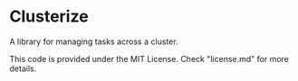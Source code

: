 # Clusterize
A library for managing tasks across a cluster.

This code is provided under the MIT License. Check "license.md" for more details.
